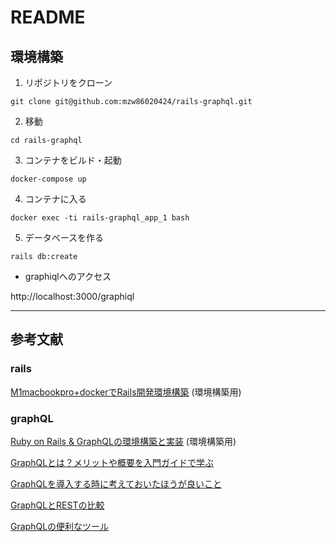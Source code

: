 # README

## 環境構築
1. リポジトリをクローン

```git clone git@github.com:mzw86020424/rails-graphql.git```

2. 移動

```cd rails-graphql```

3. コンテナをビルド・起動

```docker-compose up```

4. コンテナに入る

```docker exec -ti rails-graphql_app_1 bash```

5. データベースを作る

```rails db:create```

- graphiqlへのアクセス

http://localhost:3000/graphiql

---
## 参考文献
### rails
[M1macbookpro+dockerでRails開発環境構築](https://norix.tokyo/environment/443/) (環境構築用)
### graphQL
[Ruby on Rails & GraphQLの環境構築と実装](https://rightcode.co.jp/blog/information-technology/ruby-on-rails-graphql-environment-implementation-syain) (環境構築用)

[GraphQLとは？メリットや概要を入門ガイドで学ぶ](https://circleci.com/ja/blog/introduction-to-graphql/)


[GraphQLを導入する時に考えておいたほうが良いこと](https://engineering.mercari.com/blog/entry/20220303-concerns-with-using-graphql/)

[GraphQLとRESTの比較](https://hasura.io/learn/ja/graphql/intro-graphql/graphql-vs-rest/)

[GraphQLの便利なツール](https://qiita.com/NagaokaKenichi/items/f83148f4903b17d1d2f0)